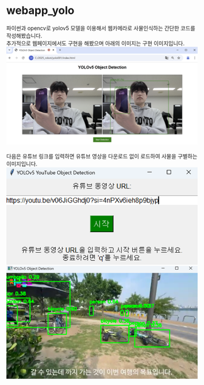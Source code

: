 # webapp_yolo
파이썬과 opencv로  yolov5 모델을 이용해서 웹카메라로 사물인식하는 간단한 코드를 작성해봤습니다.   
추가적으로 웹페이지에서도 구현을 해봤으며 아래의 이미지는 구현 이미지입니다.
![yolo_장면](https://github.com/jjkkhh123/webapp_yolo/blob/main/image/yolo_ex.png)
<br><br>
다음은 유튜브 링크를 입력하면 유튜브 영상을 다운로드 없이 로드하여 사물을 구별하는 이미지입니다.
<br>
![yolo_장면1](https://github.com/jjkkhh123/webapp_yolo/blob/main/image/youtube_ex1.png)
![yolo_장면2](https://github.com/jjkkhh123/webapp_yolo/blob/main/image/youtube_ex2.png)
